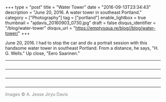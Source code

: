 +++
type = "post"
title = "Water Tower"
date = "2016-09-13T23:34:43"
description = "June 20, 2016. A water tower in southeast Portland."
category = ["Photography"]
tag = ["portland"]
enable_lightbox = true
thumbnail = "ajdavis_20160903_0730.jpg"
draft = false
disqus_identifier = "/blog/water-tower"
disqus_url = "https://emptysqua.re/blog//blog/water-tower/"
+++

<p>June 20, 2016. I had to stop the car and do a portrait session with this handsome water tower in southeast Portland. From a distance, he says, "H. G. Wells." Up close, "Eero Saarinen."</p>
<hr />
<p><img alt="" src="ajdavis_20160903_0732.jpg" /></p>
<hr />
<p><img alt="" src="ajdavis_20160903_0730.jpg" /></p>
<hr />
<p><img alt="" src="ajdavis_20160903_0731.jpg" /></p>
<hr />
<p><span style="color: gray">Images &copy; A. Jesse Jiryu Davis</span></p>
